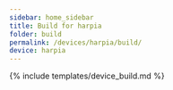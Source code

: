 ```yaml
---
sidebar: home_sidebar
title: Build for harpia
folder: build
permalink: /devices/harpia/build/
device: harpia
---
```

{% include templates/device_build.md %}
